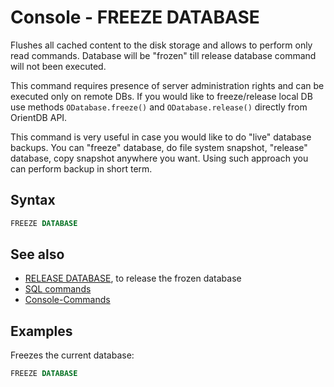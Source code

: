 # Console - FREEZE DATABASE

Flushes all cached content to the disk storage and allows to perform only read commands.
Database will be "frozen" till release database command will not been executed.

This command requires presence of server administration rights and can be executed only on remote DBs. If you would like to freeze/release local DB use methods ```ODatabase.freeze()``` and ```ODatabase.release()``` directly from OrientDB API.

This command is very useful in case you would like to do "live" database backups.
You can "freeze" database, do file system snapshot, "release" database, copy snapshot anywhere you want. Using such approach you can perform backup in short term.


## Syntax

```sql
FREEZE DATABASE
```

## See also
- [RELEASE DATABASE](Console-Command-Release-Db.md), to release the frozen database
- [SQL commands](SQL.md)
- [Console-Commands](Console-Commands.md)

## Examples

Freezes the current database:

```sql
FREEZE DATABASE
```

